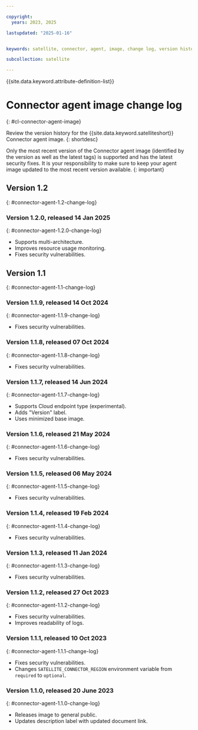 ```yaml
---

copyright:
  years: 2023, 2025

lastupdated: "2025-01-16"


keywords: satellite, connector, agent, image, change log, version history

subcollection: satellite

---
```


{{site.data.keyword.attribute-definition-list}}

# Connector agent image change log
{: #cl-connector-agent-image}

Review the version history for the {{site.data.keyword.satelliteshort}} Connector agent image.
{: shortdesc}

Only the most recent version of the Connector agent image (identified by the version as well as the latest tags) is supported and has the latest security fixes. It is your responsibility to make sure to keep your agent image updated to the most recent version available. 
{: important}

## Version 1.2
{: #connector-agent-1.2-change-log}

### Version 1.2.0, released 14 Jan 2025
{: #connector-agent-1.2.0-change-log}

- Supports multi-architecture.
- Improves resource usage monitoring.
- Fixes security vulnerabilities.


## Version 1.1
{: #connector-agent-1.1-change-log}


### Version 1.1.9, released 14 Oct 2024
{: #connector-agent-1.1.9-change-log}

- Fixes security vulnerabilities.

### Version 1.1.8, released 07 Oct 2024
{: #connector-agent-1.1.8-change-log}

- Fixes security vulnerabilities.

### Version 1.1.7, released 14 Jun 2024
{: #connector-agent-1.1.7-change-log}

- Supports Cloud endpoint type (experimental).
- Adds "Version" label.
- Uses minimized base image.

### Version 1.1.6, released 21 May 2024
{: #connector-agent-1.1.6-change-log}

- Fixes security vulnerabilities.

### Version 1.1.5, released 06 May 2024
{: #connector-agent-1.1.5-change-log}

- Fixes security vulnerabilities.

### Version 1.1.4, released 19 Feb 2024
{: #connector-agent-1.1.4-change-log}

- Fixes security vulnerabilities.


### Version 1.1.3, released 11 Jan 2024
{: #connector-agent-1.1.3-change-log}

- Fixes security vulnerabilities.


### Version 1.1.2, released 27 Oct 2023
{: #connector-agent-1.1.2-change-log}

- Fixes security vulnerabilities.
- Improves readability of logs.

### Version 1.1.1, released 10 Oct 2023
{: #connector-agent-1.1.1-change-log}

- Fixes security vulnerabilities.
- Changes `SATELLITE_CONNECTOR_REGION` environment variable from `required` to `optional`.

### Version 1.1.0, released 20 June 2023
{: #connector-agent-1.1.0-change-log}

- Releases image to general public.
- Updates description label with updated document link.
